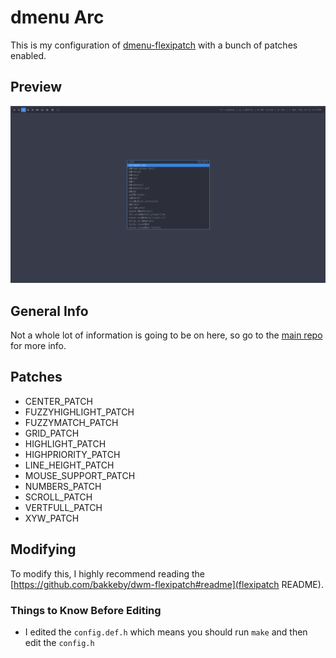 # dmenu Arc

This is my configuration of [dmenu-flexipatch](https://github.com/bakkeby/dmenu-flexipatch) with a bunch of patches enabled.

## Preview

![Preview of dmenu](https://raw.githubusercontent.com/mrinjamul/dmenu/arc-mod/preview.png)

## General Info

Not a whole lot of information is going to be on here, so go to the [main repo](https://github.com/mrinjamul/dwm-dotfiles) for more info.

## Patches

- CENTER_PATCH
- FUZZYHIGHLIGHT_PATCH
- FUZZYMATCH_PATCH
- GRID_PATCH
- HIGHLIGHT_PATCH
- HIGHPRIORITY_PATCH
- LINE_HEIGHT_PATCH
- MOUSE_SUPPORT_PATCH
- NUMBERS_PATCH
- SCROLL_PATCH
- VERTFULL_PATCH
- XYW_PATCH

## Modifying

To modify this, I highly recommend reading the [https://github.com/bakkeby/dwm-flexipatch#readme](flexipatch README).

### Things to Know Before Editing

- I edited the `config.def.h` which means you should run `make` and then edit the `config.h`
